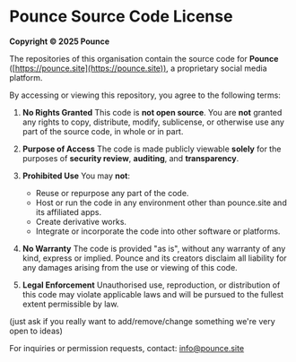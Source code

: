 # **Pounce Source Code License**
**Copyright © 2025 Pounce**

The repositories of this organisation contain the source code for **Pounce** ([https://pounce.site](https://pounce.site)), a proprietary social media platform.

By accessing or viewing this repository, you agree to the following terms:

1. **No Rights Granted**
   This code is **not open source**. You are **not** granted any rights to copy, distribute, modify, sublicense, or otherwise use any part of the source code, in whole or in part.

2. **Purpose of Access**
   The code is made publicly viewable **solely** for the purposes of **security review**, **auditing**, and **transparency**.

3. **Prohibited Use**
   You may **not**:

   * Reuse or repurpose any part of the code.
   * Host or run the code in any environment other than pounce.site and its affiliated apps.
   * Create derivative works.
   * Integrate or incorporate the code into other software or platforms.

4. **No Warranty**
   The code is provided "as is", without any warranty of any kind, express or implied. Pounce and its creators disclaim all liability for any damages arising from the use or viewing of this code.

5. **Legal Enforcement**
   Unauthorised use, reproduction, or distribution of this code may violate applicable laws and will be pursued to the fullest extent permissible by law.  

(just ask if you really want to add/remove/change something we're very open to ideas)

For inquiries or permission requests, contact: info@pounce.site

